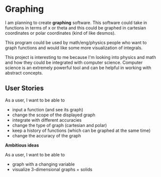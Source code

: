 # Graphing

I am planning to create **graphing** software.
This software could take in functions in terms of x 
or theta and this could be graphed in cartesian 
coordinates or polar coordinates (kind of like desmos).

This program could be used by math/eng/physics people
who want to graph functions and would like some more
visualization of integrals.

This project is interesting to me because I'm looking
into physics and math and how they could be integrated
with computer science. Computer
science is an extremely powerful tool and can
be helpful in working with abstract concepts. 






## User Stories

As a user, I want to be able to 
- input a function (and see its graph)
- change the scope of the displayed graph
- integrate with different accuracies
- change the type of graph (cartesian and polar)
- keep a history of functions (which can be
graphed at the same time)
- change the accuracy of the graph

**Ambitious ideas**

As a user, I want to be able to

- graph with a changing variable
- visualize 3-dimensional graphs + solids
